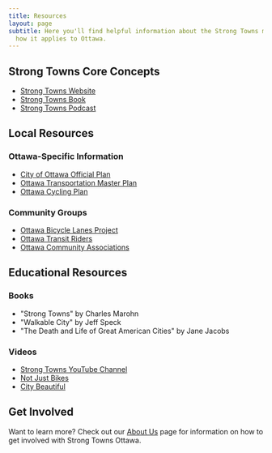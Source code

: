 ```yaml
---
title: Resources
layout: page
subtitle: Here you'll find helpful information about the Strong Towns movement and
  how it applies to Ottawa.
---
```


## Strong Towns Core Concepts

- [Strong Towns Website](https://www.strongtowns.org)
- [Strong Towns Book](https://www.strongtowns.org/book)
- [Strong Towns Podcast](https://www.strongtowns.org/podcast)

## Local Resources

### Ottawa-Specific Information
- [City of Ottawa Official Plan](https://ottawa.ca/en/city-hall/planning-development/official-plan)
- [Ottawa Transportation Master Plan](https://ottawa.ca/en/city-hall/planning-development/transportation-master-plan)
- [Ottawa Cycling Plan](https://ottawa.ca/en/city-hall/planning-development/cycling-plan)

### Community Groups
- [Ottawa Bicycle Lanes Project](https://www.ottawabikelanes.ca)
- [Ottawa Transit Riders](https://www.octranspo.com)
- [Ottawa Community Associations](https://www.ottawa.ca/en/city-hall/your-city-government/community-associations)

## Educational Resources

### Books
- "Strong Towns" by Charles Marohn
- "Walkable City" by Jeff Speck
- "The Death and Life of Great American Cities" by Jane Jacobs

### Videos
- [Strong Towns YouTube Channel](https://www.youtube.com/c/StrongTowns)
- [Not Just Bikes](https://www.youtube.com/c/NotJustBikes)
- [City Beautiful](https://www.youtube.com/c/CityBeautiful)

## Get Involved

Want to learn more? Check out our [About Us](/about) page for information on how to get involved with Strong Towns Ottawa. 